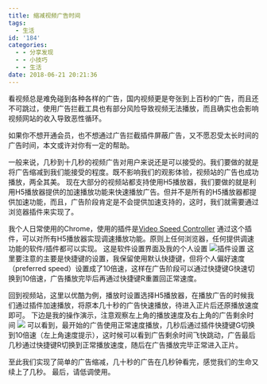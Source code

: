 ```yaml
---
title: 缩减视频广告时间
tags:
  - 生活
id: '184'
categories:
  - - 分享发现
  - - 小技巧
  - - 生活
date: 2018-06-21 20:21:36
---
```


看视频总是难免碰到各种各样的广告，国内视频更是夸张到上百秒的广告，而且还不可跳过，使用广告拦截工具也有部分风险导致视频无法播放，而且确实也会影响视频网站的收入导致恶性循环。

如果你不想开通会员，也不想通过广告拦截插件屏蔽广告，又不愿忍受太长时间的广告时间，本文或许对你有一定的帮助。 

一般来说，几秒到十几秒的视频广告对用户来说还是可以接受的。我们要做的就是将广告缩减到我们能接受的程度。既不影响我们的观影体验，视频站的广告也成功播放，两全其美。 现在大部分的视频站都支持使用H5播放器，我们要做的就是利用H5播放器提供的加速播放功能来快速播放广告。但并不是所有的H5播放器都提供加速功能，而且，广告阶段肯定是不会提供加速支持的，这时，我们就需要通过浏览器插件来实现了。 

我个人日常使用的Chrome，使用的插件是[Video Speed Controller](https://chrome.google.com/webstore/detail/video-speed-controller/nffaoalbilbmmfgbnbgppjihopabppdk?hl=en-US) 通过这个插件，可以对所有H5播放器实现调速播放功能。原则上任何浏览器，任何提供调速功能的软件/插件都可以实现。 这是软件设置界面及我的个人设置 ![插件设置](https://blog-1252719385.cos.ap-guangzhou.myqcloud.com/images/video_speed_controller_setting.png) 这里要注意的主要是快捷键的设置，我保留使用默认快捷键，但将个人偏好速度（preferred speed）设置成了10倍速，这样在广告阶段可以通过快捷键G快速切换到10倍速，广告播放完毕后再通过快捷键R重置回正常速度。 

回到视频站，这里以优酷为例，播放时设置选择H5播放器，在播放广告的时候我们通过插件加速播放，将原本几十秒的广告快速播放，待进入正片后还原播放速度即可。 下边是我的操作演示，注意观察左上角的播放速度及右上角的广告剩余时间 ![](https://blog-1252719385.cos.ap-guangzhou.myqcloud.com/images/operation.gif) 可以看到，最开始的广告使用正常速度播放，几秒后通过插件快捷键G切换到10倍速（左上角速度提示），这时候可以看到广告剩余时间飞快跳动，广告最后几秒通过快捷键R切换到正常播放速度，随后在广告播放完毕正常进入正片。 

至此我们实现了简单的广告缩减，几十秒的广告在几秒钟看完，感觉我们的生命又续上了几秒。 最后，请低调使用。
